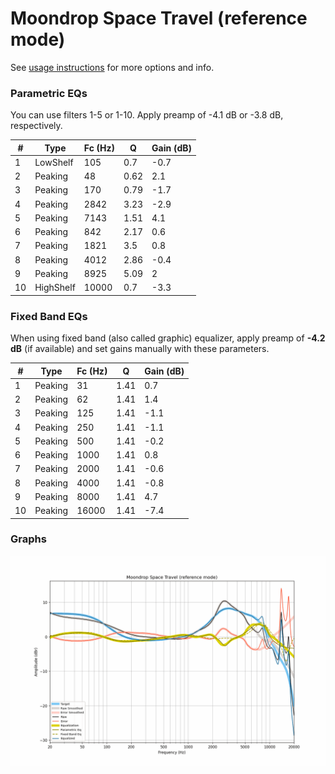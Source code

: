 # Moondrop Space Travel (reference mode)
See [usage instructions](https://github.com/jaakkopasanen/AutoEq#usage) for more options and info.

### Parametric EQs
You can use filters 1-5 or 1-10. Apply preamp of -4.1 dB or -3.8 dB, respectively.

|   # | Type      |   Fc (Hz) |    Q |   Gain (dB) |
|-----|-----------|-----------|------|-------------|
|   1 | LowShelf  |       105 | 0.7  |        -0.7 |
|   2 | Peaking   |        48 | 0.62 |         2.1 |
|   3 | Peaking   |       170 | 0.79 |        -1.7 |
|   4 | Peaking   |      2842 | 3.23 |        -2.9 |
|   5 | Peaking   |      7143 | 1.51 |         4.1 |
|   6 | Peaking   |       842 | 2.17 |         0.6 |
|   7 | Peaking   |      1821 | 3.5  |         0.8 |
|   8 | Peaking   |      4012 | 2.86 |        -0.4 |
|   9 | Peaking   |      8925 | 5.09 |         2   |
|  10 | HighShelf |     10000 | 0.7  |        -3.3 |

### Fixed Band EQs
When using fixed band (also called graphic) equalizer, apply preamp of **-4.2 dB** (if available) and set gains manually with these parameters.

|   # | Type    |   Fc (Hz) |    Q |   Gain (dB) |
|-----|---------|-----------|------|-------------|
|   1 | Peaking |        31 | 1.41 |         0.7 |
|   2 | Peaking |        62 | 1.41 |         1.4 |
|   3 | Peaking |       125 | 1.41 |        -1.1 |
|   4 | Peaking |       250 | 1.41 |        -1.1 |
|   5 | Peaking |       500 | 1.41 |        -0.2 |
|   6 | Peaking |      1000 | 1.41 |         0.8 |
|   7 | Peaking |      2000 | 1.41 |        -0.6 |
|   8 | Peaking |      4000 | 1.41 |        -0.8 |
|   9 | Peaking |      8000 | 1.41 |         4.7 |
|  10 | Peaking |     16000 | 1.41 |        -7.4 |

### Graphs
![](./Moondrop%20Space%20Travel%20(reference%20mode).png)
